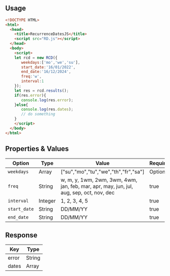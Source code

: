 ## Usage
```html
<!DOCTYPE HTML>
<html>
  <head>
    <title>RecurrenceDatesJS</title>
    <script src="RD.js"></script>
  </head>
  <body>
    <script>
    let rcd = new RCD({
       weekdays:['mo','we','su'],
       start_date:'16/01/2022',
       end_date:'16/12/2024',
       freq:'w',
       interval:1
    });
    let res = rcd.results();
    if(res.error){
       console.log(res.error);
    }else{
       console.log(res.dates);
       // do something
    }
    </script>
  </body>
</html>
```
## Properties & Values
| Option   | Type | Value | Required |
| ---      | ---       | --- | --- |
| <code>weekdays</code> | Array    | ["su","mo","tu","we","th","fr","sa"] | Optional |  
| <code>freq</code>     | String       | w, m, y, 1wm, 2wm, 3wm, 4wm, jan, feb, mar, apr, may, jun, jul, aug, sep, oct, nov, dec | true |
| <code>interval</code> | Integer | 1, 2, 3, 4, 5 | true |
|<code>start_date</code>|String|DD/MM/YY|true|
|<code>end_date</code>|String|DD/MM/YY|true|
## Response
| Key | Type |
| ---   | ---  | 
| error | String | 
| dates | Array |